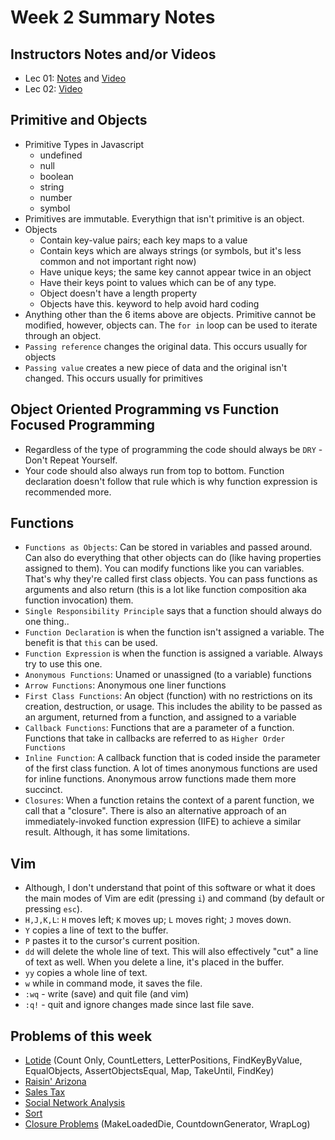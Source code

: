 # Week 2 Summary Notes
##  Instructors Notes and/or Videos
* Lec 01: [Notes](https://github.com/DevHalpin/lectures2022/tree/main/flex/14_11_Eve/mod1/w02/objects) and [Video](https://vimeo.com/774068202/da86cc3e9b?embedded=false&source=video_title&owner=147384195)
* Lec 02: [Video](https://vimeo.com/775355309/310b9cab67?embedded=true&source=video_title&owner=147384195)
## Primitive and Objects
* Primitive Types in Javascript
  * undefined
  * null
  * boolean
  * string
  * number
  * symbol
* Primitives are immutable. Everythign that isn't primitive is an object.
* Objects
  * Contain key-value pairs; each key maps to a value
  * Contain keys which are always strings (or symbols, but it's less common and not important right now)
  * Have unique keys; the same key cannot appear twice in an object
  * Have their keys point to values which can be of any type.
  * Object doesn't have a length property
  * Objects have this. keyword to help avoid hard coding
* Anything other than the 6 items above are objects. Primitive cannot be modified, however, objects can. The `for in` loop can be used to iterate through an object.
* `Passing reference` changes the original data. This occurs usually for objects
* `Passing value` creates a new piece of data and the original isn't changed. This occurs usually for primitives 

## Object Oriented Programming vs Function Focused Programming
* Regardless of the type of programming the code should always be `DRY` - Don't Repeat Yourself.
* Your code should also always run from top to bottom. Function declaration doesn't follow that rule which is why function expression is recommended more.

## Functions
* `Functions as Objects`: Can be stored in variables and passed around. Can also do everything that other objects can do (like having properties assigned to them). You can modify functions like you can variables. That's why they're called first class objects. You can pass functions as arguments and also return (this is a lot like function composition aka function invocation) them.
* `Single Responsibility Principle` says that a function should always do one thing..
* `Function Declaration` is when the function isn't assigned a variable. The benefit is that `this` can be used.
* `Function Expression` is when the function is assigned a variable. Always try to use this one.
* `Anonymous Functions`: Unamed or unassigned (to a variable) functions
* `Arrow Functions`: Anonymous one liner functions
* `First Class Functions`: An object (function) with no restrictions on its creation, destruction, or usage. This includes the ability to be passed as an argument, returned from a function, and assigned to a variable
* `Callback Functions`: Functions that are a parameter of a function. Functions that take in callbacks are referred to as `Higher Order Functions`
* `Inline Function`: A callback function that is coded inside the parameter of the first class function. A lot of times anonymous functions are used for inline functions. Anonymous arrow functions made them more succinct.
* `Closures`: When a function retains the context of a parent function, we call that a "closure". There is also an alternative approach of an immediately-invoked function expression (IIFE) to achieve a similar result. Although, it has some limitations.

## Vim
* Although, I don't understand that point of this software or what it does the main modes of Vim are edit (pressing `i`) and command (by default or pressing `esc`).
* `H,J,K,L`: `H` moves left; `K` moves up; `L` moves right; `J` moves down.
* `Y` copies a line of text to the buffer.
* `P` pastes it to the cursor's current position.
* `dd` will delete the whole line of text. This will also effectively "cut" a line of text as well. When you delete a line, it's placed in the buffer.
* `yy` copies a whole line of text.
* `w` while in command mode, it saves the file.
* `:wq` - write (save) and quit file (and vim)
* `:q!` - quit and ignore changes made since last file save.

## Problems of this week
* [Lotide](https://github.com/IrhaAli/lotide) (Count Only, CountLetters, LetterPositions, FindKeyByValue, EqualObjects, AssertObjectsEqual, Map, TakeUntil, FindKey)
* [Raisin' Arizona](https://gist.github.com/IrhaAli/373c4bc28228cd5260f75e4e6f7a3646)
* [Sales Tax](https://gist.github.com/IrhaAli/87aca2eb86a5df67c2addcd711b6e898)
* [Social Network Analysis](https://gist.github.com/IrhaAli/7c6cd1c3d41ae4970b6fec9bd68de32c)
* [Sort](https://gist.github.com/IrhaAli/3ff30bb85229842bf0b205c5abccfdab)
* [Closure Problems](https://flex-web.compass.lighthouselabs.ca/workbooks/flex-m01w2/activities/238?journey_step=30&workbook=5) (MakeLoadedDie, CountdownGenerator, WrapLog)